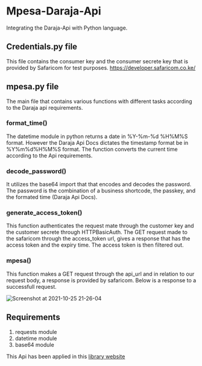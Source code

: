 # Mpesa-Daraja-Api
Integrating the Daraja-Api with Python language.

## Credentials.py file
This file contains the consumer key and the consumer secrete key that is provided by Safaricom for test purposes.
https://developer.safaricom.co.ke/

## mpesa.py file
The main file that contains various functions with different tasks
according to the Daraja api requirements.

### format_time()
The datetime module in python returns a date in %Y-%m-%d %H%M%S format.
However the Daraja Api Docs dictates the timestamp format be in %Y%m%d%H%M%S format.
The function converts the current time according to the Api requirements.

### decode_password()
It utilizes the base64 import that that encodes and decodes the password.
The password is the combination of a business shortcode, the passkey, and the formated time (Daraja Api Docs).

### generate_access_token()
This function authenticates the request mate through the customer key and the customer secrete through HTTPBasicAuth.
The GET request made to the safaricom through the access_token url, gives a response that has the access token and the expiry time.
The access token is then filtered out.

### mpesa()
This function makes a GET request through the api_url and in relation to our request body, a response is provided by safaricom.
Below is a response to a successfull request.

![Screenshot at 2021-10-25 21-26-04](https://user-images.githubusercontent.com/78966128/138972862-2ac78448-de8c-463a-86b8-de4c321feece.png)

## Requirements
1. requests module  
2. datetime module  
3. base64 module  

This Api has been applied in this [library website](https://rulibrary.herokuapp.com)
